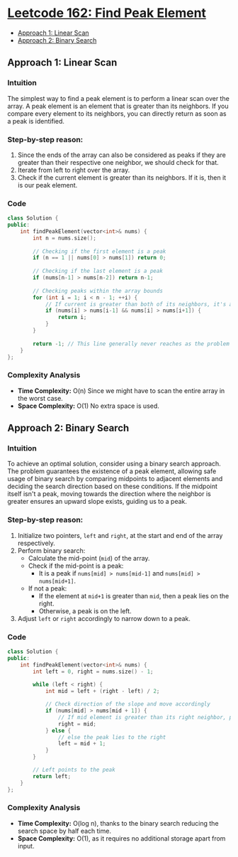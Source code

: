 # [Leetcode 162: Find Peak Element](https://leetcode.com/problems/find-peak-element/)

- [Approach 1: Linear Scan](#approach-1-linear-scan)
- [Approach 2: Binary Search](#approach-2-binary-search)

## Approach 1: Linear Scan

### Intuition
The simplest way to find a peak element is to perform a linear scan over the array. A peak element is an element that is greater than its neighbors. If you compare every element to its neighbors, you can directly return as soon as a peak is identified.

### Step-by-step reason:
1. Since the ends of the array can also be considered as peaks if they are greater than their respective one neighbor, we should check for that.
2. Iterate from left to right over the array.
3. Check if the current element is greater than its neighbors. If it is, then it is our peak element.

### Code
```cpp
class Solution {
public:
    int findPeakElement(vector<int>& nums) {
        int n = nums.size();
        
        // Checking if the first element is a peak
        if (n == 1 || nums[0] > nums[1]) return 0;
        
        // Checking if the last element is a peak
        if (nums[n-1] > nums[n-2]) return n-1;
        
        // Checking peaks within the array bounds
        for (int i = 1; i < n - 1; ++i) {
            // If current is greater than both of its neighbors, it's a peak
            if (nums[i] > nums[i-1] && nums[i] > nums[i+1]) {
                return i;
            }
        }
        
        return -1; // This line generally never reaches as the problem assures a peak exists
    }
};
```

### Complexity Analysis
- **Time Complexity:** O(n) Since we might have to scan the entire array in the worst case.
- **Space Complexity:** O(1) No extra space is used.

## Approach 2: Binary Search

### Intuition
To achieve an optimal solution, consider using a binary search approach. The problem guarantees the existence of a peak element, allowing safe usage of binary search by comparing midpoints to adjacent elements and deciding the search direction based on these conditions. If the midpoint itself isn't a peak, moving towards the direction where the neighbor is greater ensures an upward slope exists, guiding us to a peak.

### Step-by-step reason:
1. Initialize two pointers, `left` and `right`, at the start and end of the array respectively.
2. Perform binary search:
   - Calculate the mid-point (`mid`) of the array.
   - Check if the mid-point is a peak:
     - It is a peak if `nums[mid] > nums[mid-1]` and `nums[mid] > nums[mid+1]`.
   - If not a peak:
     - If the element at `mid+1` is greater than `mid`, then a peak lies on the right.
     - Otherwise, a peak is on the left.
3. Adjust `left` or `right` accordingly to narrow down to a peak.

### Code
```cpp
class Solution {
public:
    int findPeakElement(vector<int>& nums) {
        int left = 0, right = nums.size() - 1;
        
        while (left < right) {
            int mid = left + (right - left) / 2;

            // Check direction of the slope and move accordingly
            if (nums[mid] > nums[mid + 1]) {
                // If mid element is greater than its right neighbor, peak lies to the left
                right = mid;
            } else {
                // else the peak lies to the right
                left = mid + 1;
            }
        }

        // Left points to the peak
        return left;
    }
};
```

### Complexity Analysis
- **Time Complexity:** O(log n), thanks to the binary search reducing the search space by half each time.
- **Space Complexity:** O(1), as it requires no additional storage apart from input.

